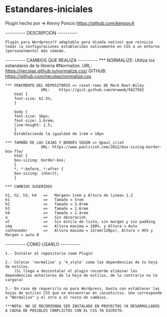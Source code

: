 # Estandares-iniciales

Plugin hecho por   =>   Kenny Poncio
https://github.com/kenpoc4

----------   DESCRIPCIÓN   ----------

    Plugin para Wordpress(Y adaptable para diseño nativo) que reinicia todas la configuraciones establecidas nativamente en CSS a un entorno (personalmente) más cómodo.

----------   CAMBIOS QUE REALIZA   ----------
    *** NORMALIZE:
                    Utiliza los estandares de la libreria #Normalize.
                    URL:    https://necolas.github.io/normalize.css/
                    GITHUB: https://github.com/necolas/normalize.css

    *** FRACMENTO DEL REPOSITORIO => reset-rems DE Mark Root-Wiley 
                    URL:    https://gist.github.com/mrwweb/5627502
        html {
        font-size: 62.5%;
        }

        body {
        font-size: 16px; 
        font-size: 1.6rem;
        line-height: 1.5;
        }
        Estableciendo la igualdad de 1rem = 10px

    *** TAMAÑO DE LAS CAJAS Y BORDES SEGÚN => @paul_irish
                    URL: https://www.paulirish.com/2012/box-sizing-border-box-ftw/
        html {
        box-sizing: border-box;
        }
        *, *:before, *:after {
        box-sizing: inherit;
        }

    *** CAMBIOS SUGERIDOS 
    
    h1, h2, h3, h4   =>   Margen= 1rem y Altura de linea= 1.2 
    h1               =>   Tamaño = 5rem
    h2               =>   Tamaño = 3.8rem
    h3               =>   Tamaño = 2.6rem
    h4               =>   Tamaño = 1.4rem
    a                =>   Sin decoración
    ul               =>   Sin estilo de lista, sin margen y sin padding
    img              =>   Altura maxima = 100%, y Altura = Auto
    contenedor       =>   Altura maxima = 12rem(120px), Altura = 95% y Margen = auto 0

----------   COMO USARLO   ----------

    1.- Instalar el repositorio como Plugin
    
    2.- Colocar 'normalize' y 'k_style' como las dependencias de tu hoja de estilos.
        (Si llega a desinstalar el plugin recuerde eliminar las dependencias anteriores de la hoja de estilos, de lo contrario no le cargara)
    
    3.- En caso de requerirlo no para Wordpress, basta con establecer las hojas de estilos CSS que se encuentran en /assets/css. Uno corresponde a "Normalize" y el otro a el resto de cambios.
    
    ***NOTA: NO SE RECOMIENDA SER INSTALADO EN PROYECTOS YA DESARROLLADOS A CAUSA DE POSIBLES CONFLICTOS CON EL CSS YA ESCRITO.
